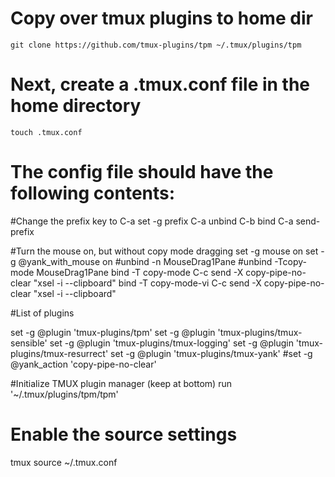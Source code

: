 # Copy over tmux plugins to home dir

`git clone https://github.com/tmux-plugins/tpm ~/.tmux/plugins/tpm`

# Next, create a .tmux.conf file in the home directory

`touch .tmux.conf`

# The config file should have the following contents:

  #Change the prefix key to C-a
  set -g prefix C-a
  unbind C-b
  bind C-a send-prefix
  
  #Turn the mouse on, but without copy mode dragging
  set -g mouse on
  set -g @yank_with_mouse on
  #unbind -n MouseDrag1Pane
  #unbind -Tcopy-mode MouseDrag1Pane
  bind -T copy-mode    C-c send -X copy-pipe-no-clear "xsel -i --clipboard"
  bind -T copy-mode-vi C-c send -X copy-pipe-no-clear "xsel -i --clipboard"
  
  
  #List of plugins
  
  set -g @plugin 'tmux-plugins/tpm'
  set -g @plugin 'tmux-plugins/tmux-sensible'
  set -g @plugin 'tmux-plugins/tmux-logging'
  set -g @plugin 'tmux-plugins/tmux-resurrect'
  set -g @plugin 'tmux-plugins/tmux-yank'
  #set -g @yank_action 'copy-pipe-no-clear'
  
  #Initialize TMUX plugin manager (keep at bottom)
  run '~/.tmux/plugins/tpm/tpm'


# Enable the source settings
tmux source ~/.tmux.conf
